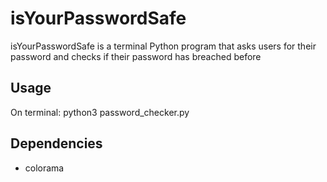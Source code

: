 # isYourPasswordSafe

isYourPasswordSafe is a terminal Python program that asks users for their password and checks if their password has breached before

## Usage
On terminal: python3 password_checker.py

## Dependencies
<ul>
  <li> colorama </li>
</ul>

